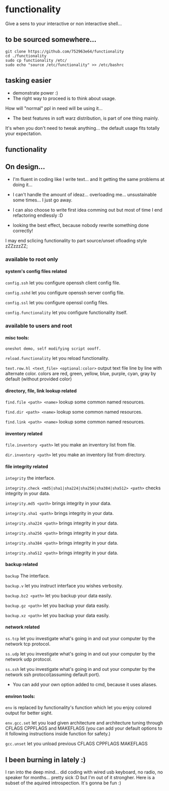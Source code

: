 # functionality
Give a sens to your interactive or non interactive shell...


## to be sourced somewhere...
```shell
git clone https://github.com/752963e64/functionality
cd ./functionality
sudo cp functionality /etc/
sudo echo "source /etc/functionality" >> /etc/bashrc
```

## tasking easier
- demonstrate power :)
- The right way to proceed is to think about usage.

How will "normal" ppl in need will be using it...
- The best features in soft warz distribution, is part of one thing mainly.

It's when you don't need to tweak anything... the default usage fits totally your expectation.


## functionality

## On design...
- I'm fluent in coding like I write text... and It getting the same problems at doing it...

- I can't handle the amount of ideaz... overloading me... unsustainable some times... I just go away.

- I can also choose to write first idea comming out but most of time I end refactoring endlessly :D

- looking the best effect, because nobody rewrite something done correctly!

I may end sclicing functionality to part source/unset ofloading style zZZzzzZZ;


### available to root only

#### system's config files related

```config.ssh``` let you configure openssh client config file.

```config.sshd``` let you configure openssh server config file.

```config.ssl``` let you configure openssl config files.

```config.functionality``` let you configure functionality itself.


### available to users and root

#### misc tools:

```oneshot demo, self modifying script oooff.```

```reload.functionality``` let you reload functionality.

```text.row.hl <text_file> <optional:color>``` output text file line by line with alternate color.
colors are red, green, yellow, blue, purple, cyan, gray by default (without provided color)

#### directory, file, link lookup related

```find.file <path> <name>``` lookup some common named resources.

```find.dir <path> <name>``` lookup some common named resources.

```find.link <path> <name>``` lookup some common named resources.

#### inventory related

```file.inventory <path>``` let you make an inventory list from file.

```dir.inventory <path>``` let you make an inventory list from directory.

#### file integrity related

```integrity``` the interface.

```integrity.check <md5|sha1|sha224|sha256|sha384|sha512> <path>``` checks integrity in your data.

```integrity.md5 <path>``` brings integrity in your data.

```integrity.sha1 <path>``` brings integrity in your data.

```integrity.sha224 <path>``` brings integrity in your data.

```integrity.sha256 <path>``` brings integrity in your data.

```integrity.sha384 <path>``` brings integrity in your data.

```integrity.sha512 <path>``` brings integrity in your data.

#### backup related

```backup``` The interface.

```backup.v``` let you instruct interface you wishes verbosity.

```backup.bz2 <path>``` let you backup your data easily.

```backup.gz <path>``` let you backup your data easily.

```backup.xz <path>``` let you backup your data easily.

#### network related

```ss.tcp``` let you investigate what's going in and out your computer by the network tcp protocol.

```ss.udp``` let you investigate what's going in and out your computer by the network udp protocol.

```ss.ssh``` let you investigate what's going in and out your computer by the network ssh protocol(assuming default port).

- You can add your own option added to cmd, because it uses aliases.

#### environ tools:

```env``` is replaced by functionality's function which let you enjoy colored output for better sight.

```env.gcc.set``` let you load given architecture and architecture tuning through CFLAGS CPPFLAGS and MAKEFLAGS 
(you can add your default options to it following instructions inside function for safety.)

```gcc.unset``` let you unload previous CFLAGS CPPFLAGS MAKEFLAGS



## I been burning in lately :)
I ran into the deep mind... did coding with wired usb keyboard, no radio, no speaker for months...
pretty sick :D but I'm out of it strongher. Here is a subset of the aquired introspection.
It's gonna be fun :)
